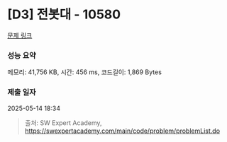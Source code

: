 # [D3] 전봇대 - 10580 

[문제 링크](https://swexpertacademy.com/main/code/problem/problemDetail.do?contestProbId=AXO8QBw6Qu4DFAXS) 

### 성능 요약

메모리: 41,756 KB, 시간: 456 ms, 코드길이: 1,869 Bytes

### 제출 일자

2025-05-14 18:34



> 출처: SW Expert Academy, https://swexpertacademy.com/main/code/problem/problemList.do